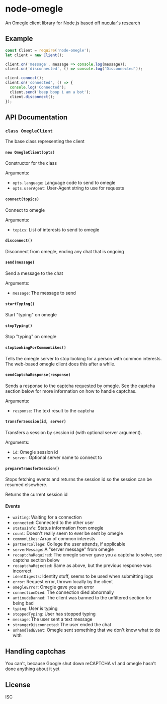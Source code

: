 # node-omegle

An Omegle client library for Node.js based off
[nucular's research](https://gist.github.com/nucular/e19264af8d7fc8a26ece)

## Example

```js
const Client = require('node-omegle');
let client = new Client();

client.on('message', message => console.log(message));
client.on('disconnected', () => console.log('Disconnected'));

client.connect();
client.on('connected', () => {
  console.log('Connected');
  client.send('beep boop i am a bot');
  client.disconnect();
});
```

## API Documentation

### `class OmegleClient`

The base class representing the client

#### `new OmegleClient(opts)`

Constructor for the class

Arguments:

- `opts.language`: Language code to send to omegle
- `opts.userAgent`: User-Agent string to use for requests

#### `connect(topics)`

Connect to omegle

Arguments:

- `topics`: List of interests to send to omegle

#### `disconnect()`

Disconnect from omegle, ending any chat that is ongoing

#### `send(message)`

Send a message to the chat

Arguments:

- `message`: The message to send

#### `startTyping()`

Start "typing" on omegle

#### `stopTyping()`

Stop "typing" on omegle

#### `stopLookingForCommonLikes()`

Tells the omegle server to stop looking for a person with common interests.
The web-based omegle client does this after a while.

#### `sendCaptchaResponse(response)`

Sends a response to the captcha requested by omegle. See the captcha section
below for more information on how to handle captchas.

Arguments:

- `response`: The text result to the captcha

#### `transferSession(id, server)`

Transfers a session by session id (with optional server argument).

Arguments:

- `id`: Omegle session id
- `server`: Optional server name to connect to

#### `prepareTransferSession()`

Stops fetching events and returns the session id so the session can be
resumed elsewhere.

Returns the current session id

#### Events

- `waiting`: Waiting for a connection
- `connected`: Connected to the other user
- `statusInfo`: Status information from omegle
- `count`: Doesn't really seem to ever be sent by omegle
- `commonLikes`: Array of common interests
- `partnerCollege`: College the user attends, if applicable
- `serverMessage`: A "server message" from omegle
- `recaptchaRequired`: The omegle server gave you a captcha to solve, see
  captcha section below
- `recaptchaRejected`: Same as above, but the previous response was incorrect
- `identDigests`: Identity stuff, seems to be used when submitting logs
- `error`: Request error, thrown locally by the client
- `omegleError`: Omegle gave you an error
- `connectionDied`: The connection died abnormally
- `antinudeBanned`: The client was banned to the unfiltered section for 
  being bad
- `typing`: User is typing
- `stoppedTyping`: User has stopped typing
- `message`: The user sent a text message
- `strangerDisconnected`: The user ended the chat
- `unhandledEvent`: Omegle sent something that we don't know what to do with

## Handling captchas

You can't, because Google shut down reCAPTCHA v1 and omegle hasn't done
anything about it yet

## License

ISC
